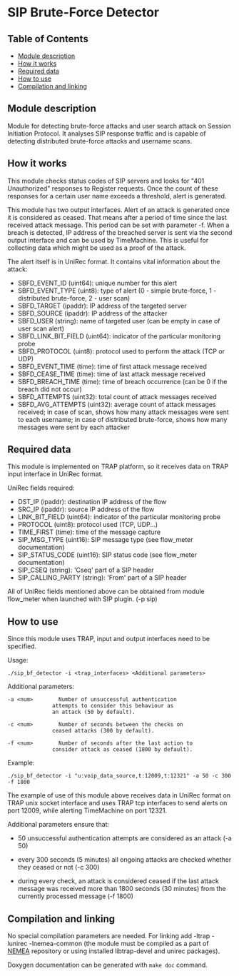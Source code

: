 # SIP Brute-Force Detector


## Table of Contents

* [Module description](#module-description)
* [How it works](#how-it-works)
* [Required data](#required-data)
* [How to use](#how-to-use)
* [Compilation and linking](#compilation-and-linking)


## <a name="module-description">Module description</a>

Module for detecting brute-force attacks and user search attack on Session Initiation Protocol.
It analyses SIP response traffic and is capable of detecting distributed
brute-force attacks and username scans.


## <a name="how-it-works">How it works</a>

This module checks status codes of SIP servers and looks for
"401 Unauthorized" responses to Register requests.
Once the count of these responses for a certain user name exceeds a threshold,
alert is generated.

This module has two output interfaces. Alert of an attack is generated once it is considered as ceased. 
That means after a period of time since the last received attack message. This period can be set with parameter -f.
When a breach is detected, IP address of the breached server is sent via the second output interface and can be used by TimeMachine.
This is useful for collecting data which might be used as a proof of the attack.

The alert itself is in UniRec format. It contains vital information about the attack:

 - SBFD\_EVENT\_ID (uint64): unique number for this alert
 - SBFD\_EVENT\_TYPE (uint8): type of alert (0 - simple brute-force, 1 - distributed brute-force, 2 - user scan)
 - SBFD\_TARGET (ipaddr): IP address of the targeted server
 - SBFD\_SOURCE (ipaddr): IP address of the attacker
 - SBFD\_USER (string): name of targeted user (can be empty in case of user scan alert)
 - SBFD\_LINK\_BIT\_FIELD (uint64): indicator of the particular monitoring probe
 - SBFD\_PROTOCOL (uint8): protocol used to perform the attack (TCP or UDP)
 - SBFD\_EVENT\_TIME (time): time of first attack message received
 - SBFD\_CEASE\_TIME (time): time of last attack message received
 - SBFD\_BREACH\_TIME (time): time of breach occurrence (can be 0 if the breach did not occur)
 - SBFD\_ATTEMPTS (uint32): total count of attack messages received
 - SBFD\_AVG\_ATTEMPTS (uint32): average count of attack messages received;
                                 in case of scan, shows how many attack messages were sent to each username;
                                 in case of distributed brute-force, shows how many messages were sent by each attacker

## <a name="required-data">Required data</a>

This module is implemented on TRAP platform, so it receives data on
TRAP input interface in UniRec format.

UniRec fields required:

 - DST\_IP (ipaddr): destination IP address of the flow
 - SRC\_IP (ipaddr): source IP address of the flow
 - LINK\_BIT\_FIELD (uint64): indicator of the particular monitoring probe
 - PROTOCOL (uint8): protocol used (TCP, UDP...)
 - TIME\_FIRST (time): time of the message capture
 - SIP\_MSG\_TYPE (uint16): SIP message type (see flow_meter documentation)
 - SIP\_STATUS\_CODE (uint16): SIP status code (see flow_meter documentation)
 - SIP\_CSEQ (string): 'Cseq' part of a SIP header
 - SIP\_CALLING\_PARTY (string): 'From' part of a SIP header

All of UniRec fields mentioned above can be obtained from module flow\_meter when launched with SIP plugin. (-p sip)

## <a name="how-to-use">How to use</a>

Since this module uses TRAP, input and output interfaces need to be specified.

Usage:

```
./sip_bf_detector -i <trap_interfaces> <Additional parameters>
```

Additional parameters:

    -a <num>		Number of unsuccessful authentication
                  attempts to consider this behaviour as
                  an attack (50 by default).

    -c <num>		Number of seconds between the checks on
                  ceased attacks (300 by default).

    -f <num>		Number of seconds after the last action to
                  consider attack as ceased (1800 by default).

Example:

```
./sip_bf_detector -i "u:voip_data_source,t:12009,t:12321" -a 50 -c 300 -f 1800 
```

The example of use of this module above receives data in UniRec format on
TRAP unix socket interface and uses TRAP tcp interfaces to send
alerts on port 12009, while alerting TimeMachine on port 12321.

Additional parameters ensure that:

 - 50 unsuccessful authentication attempts are considered as an attack (-a 50)

 - every 300 seconds (5 minutes) all ongoing attacks are checked whether they ceased or not (-c 300)

 - during every check, an attack is considered ceased if the last attack message was received
   more than 1800 seconds (30 minutes) from the currently processed message (-f 1800)

## <a name="compilation-and-linking">Compilation and linking</a>

No special compilation parameters are needed. For linking add -ltrap -lunirec -lnemea-common
(the module must be compiled as a part of [NEMEA](https://github.com/CESNET/Nemea) repository or using installed libtrap-devel and unirec packages).

Doxygen documentation can be generated with `make doc` command.
